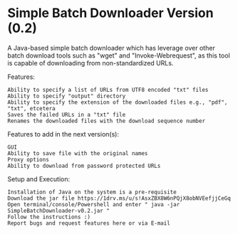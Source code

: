 # Simple Batch Downloader Version (0.2)

A Java-based simple batch downloader which has leverage over other batch download tools such as "wget" and "Invoke-Webrequest", as this tool is capable of downloading from non-standardized URLs.

Features: 

    Ability to specify a list of URLs from UTF8 encoded "txt" files
    Ability to specify "output" directory
    Ability to specify the extension of the downloaded files e.g., "pdf", "txt", etcetera
    Saves the failed URLs in a "txt" file 
    Renames the downloaded files with the download sequence number

Features to add in the next version(s):

    GUI
    Ability to save file with the original names
    Proxy options
    Ability to download from password protected URLs
    
Setup and Execution:

    Installation of Java on the system is a pre-requisite
    Download the jar file https://1drv.ms/u/s!AsxZBX8W6nPQjX8obNVEefjjCeGq
    Open terminal/console/Powershell and enter " java -jar SimpleBatchDownloader-v0.2.jar "
    Follow the instructions :)
    Report bugs and request features here or via E-mail